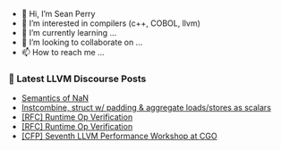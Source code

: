 - 👋 Hi, I’m Sean Perry
- 👀 I’m interested in compilers (c++, COBOL, llvm)
- 🌱 I’m currently learning ...
- 💞️ I’m looking to collaborate on ...
- 📫 How to reach me ...

<!---
s66perry/s66perry is a ✨ special ✨ repository because its `README.md` (this file) appears on your GitHub profile.
You can click the Preview link to take a look at your changes.
--->
### 📕 Latest LLVM Discourse Posts

<!-- DISCOURSE-LLVM:START -->
- [Semantics of NaN](https://discourse.llvm.org/t/semantics-of-nan/66729?page=2#post_38)
- [Instcombine, struct w/ padding &amp; aggregate loads/stores as scalars](https://discourse.llvm.org/t/instcombine-struct-w-padding-aggregate-loads-stores-as-scalars/67035#post_1)
- [[RFC] Runtime Op Verification](https://discourse.llvm.org/t/rfc-runtime-op-verification/66776?page=2#post_23)
- [[RFC] Runtime Op Verification](https://discourse.llvm.org/t/rfc-runtime-op-verification/66776?page=2#post_22)
- [[CFP] Seventh LLVM Performance Workshop at CGO](https://discourse.llvm.org/t/cfp-seventh-llvm-performance-workshop-at-cgo/66987#post_7)
<!-- DISCOURSE-LLVM:END -->
